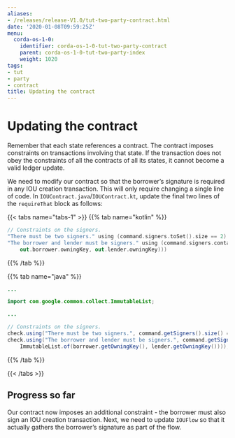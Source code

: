 ```yaml
---
aliases:
- /releases/release-V1.0/tut-two-party-contract.html
date: '2020-01-08T09:59:25Z'
menu:
  corda-os-1-0:
    identifier: corda-os-1-0-tut-two-party-contract
    parent: corda-os-1-0-tut-two-party-index
    weight: 1020
tags:
- tut
- party
- contract
title: Updating the contract
---
```





# Updating the contract

Remember that each state references a contract. The contract imposes constraints on transactions involving that state.
If the transaction does not obey the constraints of all the contracts of all its states, it cannot become a valid
ledger update.

We need to modify our contract so that the borrower’s signature is required in any IOU creation transaction. This will
only require changing a single line of code. In `IOUContract.java`/`IOUContract.kt`, update the final two lines of
the `requireThat` block as follows:

{{< tabs name="tabs-1" >}}
{{% tab name="kotlin" %}}
```kotlin
// Constraints on the signers.
"There must be two signers." using (command.signers.toSet().size == 2)
"The borrower and lender must be signers." using (command.signers.containsAll(listOf(
    out.borrower.owningKey, out.lender.owningKey)))
```
{{% /tab %}}

{{% tab name="java" %}}
```java
...

import com.google.common.collect.ImmutableList;

...

// Constraints on the signers.
check.using("There must be two signers.", command.getSigners().size() == 2);
check.using("The borrower and lender must be signers.", command.getSigners().containsAll(
    ImmutableList.of(borrower.getOwningKey(), lender.getOwningKey())));
```
{{% /tab %}}

{{< /tabs >}}


## Progress so far

Our contract now imposes an additional constraint - the borrower must also sign an IOU creation transaction. Next, we
need to update `IOUFlow` so that it actually gathers the borrower’s signature as part of the flow.

